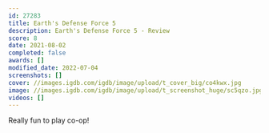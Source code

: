 ```yaml
---
id: 27283
title: Earth's Defense Force 5
description: Earth's Defense Force 5 - Review
score: 8
date: 2021-08-02
completed: false
awards: []
modified_date: 2022-07-04
screenshots: []
cover: //images.igdb.com/igdb/image/upload/t_cover_big/co4kwx.jpg
image: //images.igdb.com/igdb/image/upload/t_screenshot_huge/sc5qzo.jpg
videos: []
---
```

Really fun to play co-op!